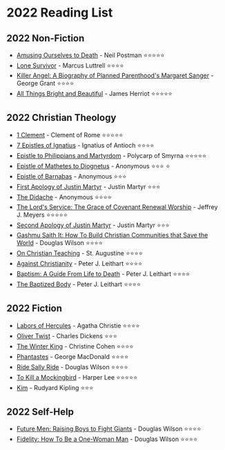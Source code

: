 # 2022 Reading List

## 2022 Non-Fiction

- [Amusing Ourselves to Death](https://www.amazon.com/Amusing-Ourselves-Death-Discourse-Business/dp/014303653X/ref=sr_1_1?keywords=amusing+ourselves+to+death&qid=1641675565&sprefix=amusing%2Caps%2C144&sr=8-1) - Neil Postman :star::star::star::star::star:
- [Lone Survivor](https://www.amazon.com/Lone-Survivor-Eyewitness-Account-Operation/dp/0316067601/ref=tmm_pap_swatch_0?_encoding=UTF8&qid=1650498581&sr=8-1) - Marcus Luttrell :star::star::star::star:
- [Killer Angel: A Biography of Planned Parenthood's Margaret Sanger](https://canonpress.com/products/killer-angel/) - George Grant :star::star::star::star:
- [All Things Bright and Beautiful](https://www.amazon.com/Things-Bright-Beautiful-Herriot-1974-08-15/dp/B017V8M754/ref=sr_1_3?keywords=all+things+bright+and+beautiful+james+herriot&qid=1659376369&sprefix=all+things+bright%2Caps%2C106&sr=8-3) - James Herriot :star::star::star::star::star:

## 2022 Christian Theology

- [1 Clement](https://ccel.org/ccel/clement_rome/first_epistle_to_the_corinthians/anf01.ii.ii.html) - Clement of Rome :star::star::star::star::star:
- [7 Epistles of Ignatius](https://ccel.org/ccel/ignatius_antioch/epistles_of_ignatius/anf01) - Ignatius of Antioch :star::star::star::star:
- [Epistle to Philippians and Martyrdom](https://ccel.org/ccel/polycarp/epistle_to_the_philippians/anf01) - Polycarp of Smyrna :star::star::star::star::star:
- [Epistle of Mathetes to Diognetus](https://ccel.org/ccel/schaff/anf01/anf01.iii.ii.html) - Anonymous :star::star::star: :star:
- [Epistle of Barnabas](https://ccel.org/ccel/ignatius_antioch/epistle_of_barnabas/anf01) - Anonymous :star::star::star:
- [First Apology of Justin Martyr](https://ccel.org/ccel/justin_martyr/first_apology/anf01.viii.ii.html) - Justin Martyr :star::star::star:
- [The Didache](https://ccel.org/ccel/lightfoot/fathers/fathers.ii.xii.html) - Anonymous :star::star::star::star:
- [The Lord's Service: The Grace of Covenant Renewal Worship](https://canonpress.com/products/the-lords-service/) - Jeffrey J. Meyers :star::star::star::star::star:
- [Second Apology of Justin Martyr](https://ccel.org/ccel/justin_martyr/second_apology/anf01.viii.iii.html) - Justin Martyr :star::star::star:
- [Gashmu Saith It: How To Build Christian Communities that Save the World](https://canonpress.com/products/gashmu-saith-it/) - Douglas Wilson :star::star::star::star:
- [On Christian Teaching](https://www.amazon.com/Christian-Teaching-St-Augustine/dp/0199540632/ref=sr_1_1?keywords=on+christian+teaching+augustine&qid=1653158221&sprefix=on+christian+tea%2Caps%2C122&sr=8-1) - St. Augustine :star::star::star::star:
- [Against Christianity](https://canonpress.com/products/against-christianity/) - Peter J. Leithart :star::star::star::star:
- [Baptism: A Guide From Life to Death](https://lexhampress.com/product/197299/baptism-a-guide-to-life-from-death) - Peter J. Leithart :star::star::star::star:
- [The Baptized Body](https://canonpress.com/products/the-baptized-body/) - Peter J. Leithart :star::star::star::star:

## 2022 Fiction

- [Labors of Hercules](https://www.amazon.com/Labors-Hercules-Hercule-Collection-Mysteries/dp/0062073982/ref=tmm_pap_swatch_0?_encoding=UTF8&qid=&sr=) - Agatha Christie :star::star::star::star:
-  [Oliver Twist](https://www.amazon.com/Oliver-Twist-Charles-Dickens/dp/1514640376/ref=sr_1_1_sspa?crid=3511VENE51N36&keywords=oliver+twist&qid=1645745069&sprefix=oliver+twist%2Caps%2C171&sr=8-1-spons&psc=1&spLa=ZW5jcnlwdGVkUXVhbGlmaWVyPUExQjAzVVFZM1gwTUdTJmVuY3J5cHRlZElkPUEwODg4NjExMkVDRVMxT09RU1JSViZlbmNyeXB0ZWRBZElkPUEwOTg3MjczMkJSWkdPSEozMjRBMCZ3aWRnZXROYW1lPXNwX2F0ZiZhY3Rpb249Y2xpY2tSZWRpcmVjdCZkb05vdExvZ0NsaWNrPXRydWU=) - Charles Dickens :star::star::star:
- [The Winter King](https://canonpress.com/products/winter-king/) - Christine Cohen :star::star::star::star:
- [Phantastes](https://www.amazon.com/Phantastes-George-MacDonald/dp/0802860605/ref=sr_1_6?crid=16CNIYK0C4BMU&keywords=phantastes+by+george+macdonald+eerdmans&qid=1649627578&s=books&sprefix=phantastes+by+george+macdonald+eerdmans%2Cstripbooks%2C106&sr=1-6) - George MacDonald :star::star::star::star:
- [Ride Sally Ride](https://canonpress.com/products/ride-sally-ride-a-novel/) - Douglas Wilson :star::star::star::star:
- [To Kill a Mockingbird](https://www.amazon.com/Harper-Lee-Kill-Mockingbird/dp/B00852ZXLQ/ref=sr_1_12?crid=1QZX6G8NGL6U0&keywords=to+kill+a+mockingbird&qid=1659376267&sprefix=to+kill+%2Caps%2C351&sr=8-12) - Harper Lee :star::star::star::star::star:
- [Kim](https://www.amazon.com/Kim-Rudyard-Kipling/dp/149757532X) - Rudyard Kipling :star::star::star:

## 2022 Self-Help

- [Future Men: Raising Boys to Fight Giants](https://www.amazon.com/Future-Men-Raising-Fight-Giants/dp/1591281105/ref=sr_1_1?crid=3K8XCVIRFR8WH&keywords=future+men&qid=1650498666&sprefix=future+men%2Caps%2C128&sr=8-1) - Douglas Wilson :star::star::star::star:
- [Fidelity: How To Be a One-Woman Man](https://canonpress.com/products/fidelity-how-to-be-a-one-woman-man/) - Douglas Wilson :star::star::star::star:
